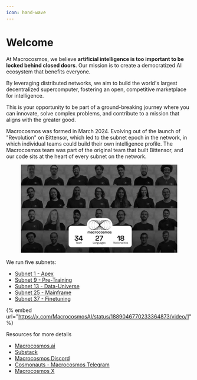 ```yaml
---
icon: hand-wave
---
```


# Welcome

At Macrocosmos, we believe **artificial intelligence is too important to be locked behind closed doors**. Our mission is to create a democratized AI ecosystem that benefits everyone.

By leveraging distributed networks, we aim to build the world's largest decentralized supercomputer, fostering an open, competitive marketplace for intelligence.

This is your opportunity to be part of a ground-breaking journey where you can innovate, solve complex problems, and contribute to a mission that aligns with the greater good.

Macrocosmos was formed in March 2024. Evolving out of the launch of "Revolution" on Bittensor, which led to the subnet epoch in the network, in which individual teams could build their own intelligence profile. The Macrocosmos team was part of the original team that built Bittensor, and our code sits at the heart of every subnet on the network.

<figure><img src=".gitbook/assets/Screenshot 2025-03-07 at 11.28.14.png" alt=""><figcaption></figcaption></figure>

We run five subnets:

* [Subnet 1 - Apex](subnets/subnet-1-apex/)
* [Subnet 9 - Pre-Training](subnets/subnet-9-pre-training/)
* [Subnet 13 - Data-Universe](subnets/subnet-13-data-universe/)
* [Subnet 25 - Mainframe](subnets/subnet-25-mainframe/)
* [Subnet 37 - Finetuning](subnets/subnet-37-finetuning/)

{% embed url="https://x.com/MacrocosmosAI/status/1889046770233364873/video/1" %}

Resources for more details

* [Macrocosmos.ai](https://www.macrocosmos.ai/)
* [Substack](https://macrocosmosai.substack.com/)
* [Macrocosmos Discord](https://discord.com/channels/1238450997848707082)
* [Cosmonauts - Macrocosmos Telegram](https://t.me/macrocosmosai)
* [Macrocosmos X](https://x.com/MacrocosmosAI)

